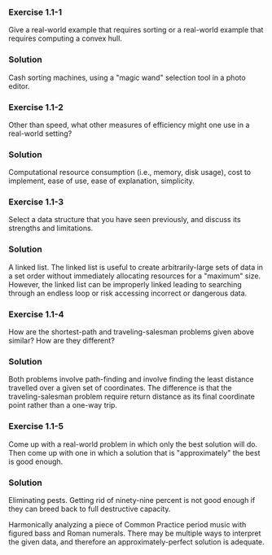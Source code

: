 ### Exercise 1.1-1

Give a real-world example that requires sorting or a real-world example that
requires computing a convex hull.

### Solution

Cash sorting machines, using a "magic wand" selection tool in a photo editor.

### Exercise 1.1-2

Other than speed, what other measures of efficiency might one use in a
real-world setting?

### Solution

Computational resource consumption (i.e., memory, disk usage), cost to
implement, ease of use, ease of explanation, simplicity.

### Exercise 1.1-3

Select a data structure that you have seen previously, and discuss its strengths
and limitations.

### Solution

A linked list. The linked list is useful to create arbitrarily-large sets of
data in a set order without immediately allocating resources for a "maximum"
size. However, the linked list can be improperly linked leading to searching
through an endless loop or risk accessing incorrect or dangerous data.

### Exercise 1.1-4

How are the shortest-path and traveling-salesman problems given above similar?
How are they different?

### Solution

Both problems involve path-finding and involve finding the least distance
travelled over a given set of coordinates. The difference is that the
traveling-salesman problem require return distance as its final coordinate point
rather than a one-way trip.

### Exercise 1.1-5

Come up with a real-world problem in which only the best solution will do. Then
come up with one in which a solution that is "approximately" the best is good
enough.

### Solution

Eliminating pests. Getting rid of ninety-nine percent is not good enough if they
can breed back to full destructive capacity.

Harmonically analyzing a piece of Common Practice period music with figured bass
and Roman numerals. There may be multiple ways to interpret the given data, and
therefore an approximately-perfect solution is adequate.
